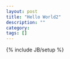 ```yaml
---
layout: post
title: "Hello World2"
description: ""
category: 
tags: []
---
```

{% include JB/setup %}
